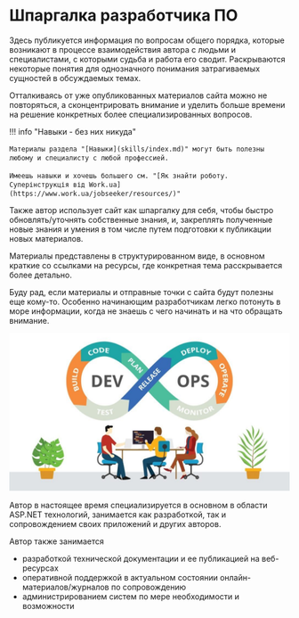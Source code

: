 # Шпаргалка разработчика ПО

Здесь публикуется информация по вопросам общего порядка, которые возникают в процессе взаимодействия автора с людьми и специалистами, с которыми судьба и работа его сводит. Раскрываются некоторые понятия для однозначного понимания затрагиваемых сущностей в обсуждаемых темах.

Отталкиваясь от уже опубликованных материалов сайта можно не повторяться, а сконцентрировать внимание и уделить больше времени на решение конкретных более специализированных вопросов.

!!! info "Навыки - без них никуда"

    Материалы раздела "[Навыки](skills/index.md)" могут быть полезны любому и специалисту с любой профессией.

    Имеешь навыки и хочешь большего см. "[Як знайти роботу. Суперінструкція від Work.ua](https://www.work.ua/jobseeker/resources/)"

Также автор использует сайт как шпаргалку для себя, чтобы быстро обновлять/уточнять собственные знания, и, закреплять полученные новые знания и умения в том числе путем подготовки к публикации новых материалов.

Материалы представлены в структурированном виде, в основном краткие со ссылками на ресурсы, где конкретная тема расскрывается более детально.

Буду рад, если материалы и отправные точки с сайта будут полезны еще кому-то. Особенно начинающим разработчикам легко потонуть в море информации, когда не знаешь с чего начинать и на что обращать внимание.

![.NET core](./assets/images/devops.jpg)

Автор в настоящее время специализируется в основном в области ASP.NET технологий, занимается как разработкой, так и сопровождением своих приложений и других авторов.

Автор также занимается

- разработкой технической документации и ее публикацией на веб-ресурсах
- оперативной поддержкой в актуальном состоянии онлайн-материалов/журналов по сопровождению
- администрированием систем по мере необходимости и возможности
